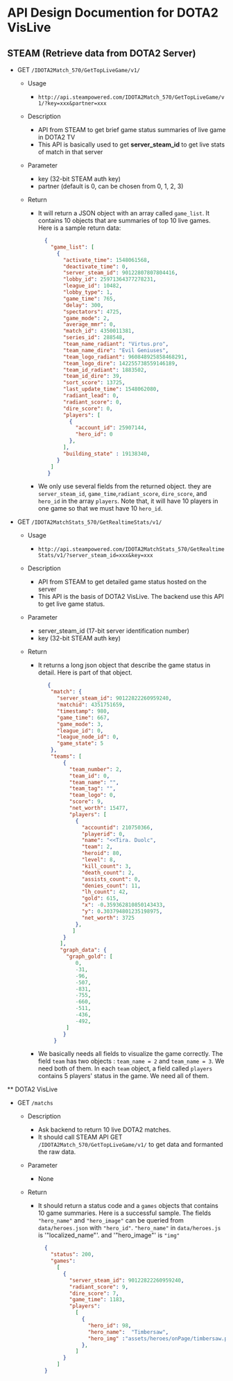 # API Design Documention for DOTA2 VisLive

## STEAM (Retrieve data from DOTA2 Server)
   * GET `/IDOTA2Match_570/GetTopLiveGame/v1/`
     * Usage
       * `http://api.steampowered.com/IDOTA2Match_570/GetTopLiveGame/v1/?key=xxx&partner=xxx`
       
     * Description
        * API from STEAM to get brief game status summaries of live game in DOTA2 TV
        * This API is basically used to get __server\_steam\_id__ to get live stats of match in that server
        
     * Parameter
        * key (32-bit STEAM auth key)
        * partner (default is 0, can be chosen from 0, 1, 2, 3)
     
     * Return
        * It will return a JSON object with an array called `game_list`. It contains 10 objects that are summaries of top 10 live games.
          Here is a sample return data:
          ```json
            {
              "game_list": [
                {
                  "activate_time": 1548061568,
                  "deactivate_time": 0,
                  "server_steam_id": 90122807807804416,
                  "lobby_id": 25971364377278231,
                  "league_id": 10482,
                  "lobby_type": 1,
                  "game_time": 765,
                  "delay": 300,
                  "spectators": 4725,
                  "game_mode": 2,
                  "average_mmr": 0,
                  "match_id": 4350011381,
                  "series_id": 288548,
                  "team_name_radiant": "Virtus.pro",
                  "team_name_dire": "Evil Geniuses",
                  "team_logo_radiant": 960848925858468291,
                  "team_logo_dire": 142255738559146189,
                  "team_id_radiant": 1883502,
                  "team_id_dire": 39,
                  "sort_score": 13725,
                  "last_update_time": 1548062080,
                  "radiant_lead": 0,
                  "radiant_score": 0,
                  "dire_score": 0,
                  "players": [
                    {
                      "account_id": 25907144,
                      "hero_id": 0
                    },
                  ],
                  "building_state" : 19138340,
                }
              ]
             }
          ```
       * We only use several fields from the returned object. they are `server_steam_id`, `game_time`,`radiant_score`, `dire_score`, and
         `hero_id` in the array `players`. Note that, it will have 10 players in one game so that we must have 10 `hero_id`.
      
   * GET `/IDOTA2MatchStats_570/GetRealtimeStats/v1/`
      * Usage
        * `http://api.steampowered.com/IDOTA2MatchStats_570/GetRealtimeStats/v1/?server_steam_id=xxx&key=xxx`
       
     * Description
        * API from STEAM to get detailed game status hosted on the server
        * This API is the basis of DOTA2 VisLive. The backend use this API to get live game status.
        
     * Parameter
        * server_steam_id (17-bit server identification number)
        * key (32-bit STEAM auth key)
     
     * Return
        * It returns a long json object that describe the game status in detail. Here is part of that object.
          ```json
             {
              "match": {
                "server_steam_id": 90122822260959240,
                "matchid": 4351751659,
                "timestamp": 980,
                "game_time": 667,
                "game_mode": 3,
                "league_id": 0,
                "league_node_id": 0,
                "game_state": 5
              },
              "teams": [
                  {
                    "team_number": 2,
                    "team_id": 0,
                    "team_name": "",
                    "team_tag": "",
                    "team_logo": 0,
                    "score": 9,
                    "net_worth": 15477,
                    "players": [
                      {
                        "accountid": 210750366,
                        "playerid": 0,
                        "name": "<<Tira. Duolc",
                        "team": 2,
                        "heroid": 80,
                        "level": 8,
                        "kill_count": 3,
                        "death_count": 2,
                        "assists_count": 0,
                        "denies_count": 11,
                        "lh_count": 42,
                        "gold": 615,
                        "x": -0.359362810850143433,
                        "y": 0.303794801235198975,
                        "net_worth": 3725
                      },
                     ]
                  }
                 ],
                 "graph_data": {
                   "graph_gold": [
                      0,
                      -31,
                      -96,
                      -507,
                      -831,
                      -755,
                      -660,
                      -511,
                      -436,
                      -492,
                   ]
                  }
               }
          ```
         * We basically needs all fields to visualize the game correctly. The field `team` has two objects : `team_name = 2` and `team_name = 3`. We need both of them. In each `team` object, a field called `players` contains 5 players' status in the game. We need all of them. 
         
** DOTA2 VisLive
   * GET `/matchs`
     * Description
        * Ask backend to return 10 live DOTA2 matches.
        * It should call STEAM API GET `/IDOTA2Match_570/GetTopLiveGame/v1/` to get data and formanted the raw data.
        
     * Parameter
        * None
     
     * Return
        * It should return a status code and a `games` objects that contains 10 game summaries. Here is a successful sample. The fields `"hero_name"` and `"hero_image"` can be queried from `data/heroes.json` with `"hero_id"`. `"hero_name"` in `data/heroes.js` is '"localized_name"'. and '"hero_image"' is `"img"`
          ```json
            {
              "status": 200,
              "games": 
                [
                  {
                    "server_steam_id": 90122822260959240,
                    "radiant_score": 9,
                    "dire_score": 7,
                    "game_time": 1183, 
                    "players": 
                      [
                        {
                          "hero_id": 98,
                          "hero_name":  "Timbersaw",
                          "hero_img" :"assets/heroes/onPage/timbersaw.png",
                        },
                      ]
                  }
                ]
            }
          ```
        
       
   
